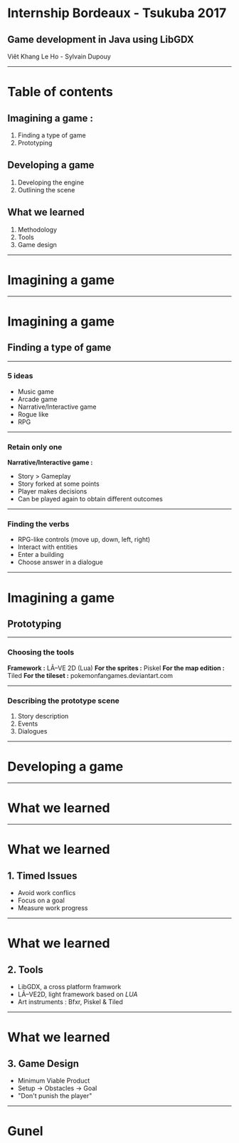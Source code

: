 # Internship Bordeaux - Tsukuba 2017
## Game development in Java using LibGDX

Viêt Khang Le Ho - Sylvain Dupouy

---
<!-- page_number: true -->
<!-- footer: Internship Bordeaux - Tsukuba 2017 -->

# Table of contents

## Imagining a game : 
1. Finding a type of game
2. Prototyping
## Developing a game
1. Developing the engine
2. Outlining the scene
## What we learned 
1. Methodology
2. Tools
3. Game design

---
<!-- *page_number: false -->
# Imagining a game

---
# Imagining a game
## Finding a type of game

---

<!-- *footer: Imagining a game - Finding a type of game -->
### 5 ideas
* Music game
* Arcade game
* Narrative/Interactive game
* Rogue like
* RPG

---

<!-- *footer: Imagining a game - Finding a type of game -->
### Retain only one
**Narrative/Interactive  game :**
* Story > Gameplay
* Story forked at some points
* Player makes decisions
* Can be played again to obtain different outcomes

---

<!-- *footer: Imagining a game - Finding a type of game -->
### Finding the verbs
* RPG-like controls (move up, down, left, right)
* Interact with entities
* Enter a building
* Choose answer in a dialogue

---

# Imagining a game
## Prototyping

---

<!-- *footer: Imagining a game - Prototyping -->
### Choosing the tools
**Framework :** LÃ–VE 2D (Lua)
**For the sprites :** Piskel
**For the map edition :** Tiled
**For the tileset :** pokemonfangames.deviantart.com

---

<!-- *footer: Imagining a game - Prototyping -->
### Describing the prototype scene

1. Story description
2. Events
3. Dialogues

---
<!-- *page_number: false -->
# Developing a game

---
<!-- *page_number: false -->
# What we learned

---
<!-- *page_number: false -->
# What we learned
## 1. Timed Issues
* Avoid work conflics
* Focus on a goal
* Measure work progress

---
<!-- *page_number: false -->
# What we learned
## 2. Tools
* LibGDX, a cross platform framwork
* LÃ–VE2D, light framework based on _LUA_
* Art instruments : Bfxr, Piskel & Tiled

---
<!-- *page_number: false -->
# What we learned
## 3. Game Design
* Minimum Viable Product
* Setup -> Obstacles -> Goal
* "Don't punish the player"

---
<!-- *page_number: false -->
# Gunel